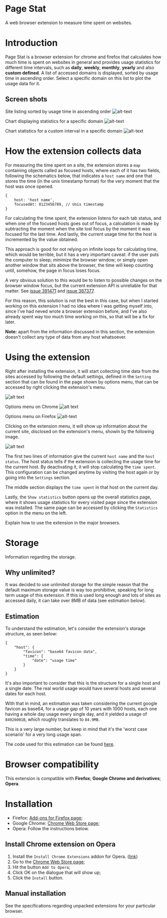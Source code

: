 # Page Stat
A web browser extension to measure time spent on websites.

# Introduction
Page Stat is a browser extension for chrome and firefox that calculates how
much time is spent on websites in general and provides usage statistics for different time intervals, such as **daily**, **weekly**, **monthly**, **yearly** and also **custom defined**. A list of accessed domains is displayed, sorted by usage time in ascending order. Select a specific domain on this list to plot the usage data for it.

## Screen shots
Site listing sorted by usage time in ascending order
![alt-text](/images/host-list.png "Site listing sorted by usage time in ascending order.")

Chart displaying statistics for a specific domain
![alt-text](/images/chart-default.png "Chart displaying statistics for a specific domain.")

Chart statistics for a custom interval in a specific domain
![alt-text](/images/chart-custom.png "Chart statistics for a custom interval in a specific domain.")


# How the extension collects data
For measuring the time spent on a site, the extension stores a `map` containing objects called as focused hosts, where each of it has two fields, following the schematics below, that indicates a `host name` and one that stores the time (in the unix timestamp format) for the very moment that the host was once opened.

```
{
	host: 'host name',
	focusedAt: 0123456789, // Unix timestamp
}
```

For calculating the time spent, the extension listens for each tab status, and when one of the focused hosts goes out of focus, a calculation is made by subtracting the moment when the site lost focus by the moment it was focused for the last time. And lastly, the current usage time for the host is incremented by the value obtained.

This approach is good for not relying on infinite loops for calculating time, which would be terrible, but it has a very important caveat: if the user puts the computer to sleep; minimize the browser window; or simply open another window that sits above the browser, the time will keep counting until, somehow, the page in focus loses focus.

A very obvious solution to this would be to listen to possible changes on the browser window focus, but the current extension API is unreliable for that matter. See [issue 391471](https://bugs.chromium.org/p/chromium/issues/detail?id=391471) and [issue 387377](https://bugs.chromium.org/p/chromium/issues/detail?id=387377).

For this reason, this solution is not the best in this case, but when I started working on this extension I had no idea where I was getting myself into, since I've had neved wrote a browser extension before, and I've also already spent way too much time working on this, so that will be a fix for later.

**Note:** apart from the information discussed in this section, the extension doesn't collect any type of data from any host whatsoever.

# Using the extension
Right after installing the extension, it will start collecting time data from the sites accessed by following the default settings, defined in the `Setting` section that can be found in the page  shown by options menu, that can be accessed by right clicking the extension's menu.

![alt text][options-page]

Options menu on Chrome
![alt text][options-menu-chrome]

Options menu on Firefox
![alt-text][options-menu-firefox]

Clicking on the extension menu, it will show up information about the current site, disclosed on the extension's menu, showin by the following image.

![alt text][menu]

The first two lines of information give the current `host name` and the `host status`. The host status tells if the extension is collecting the usage time for the current host. By deactivating it, it will stop calculating the `time spent`. This configuration can be changed anytime by visiting the host again or by going into the `Settings` section.

The middle section displays the `time spent` in that host on the current day.

Lastly, the `Show statistics` button opens up the overall statistics page, where it shows usage statistics for every visited page since the extension was installed. The same page can be accessed by clicking the `Statistics` option in the menu on the left.

Explain how to use the extension in the major browsers.

[menu]: /images/menu.png "Extension's menu."
[options-page]: /images/options.png "Options page, showing side menu."
[options-menu-chrome]: /images/right-click-menu-chrome.png "Right click menu on Chrome."
[options-menu-firefox]: /images/right-click-menu-firefox.png "Right click menu on Firefox."

# Storage
Information regarding the storage.

## Why unlimited?
It was decided to use unlimited storage for the simple reason that the default maximum storage value is way too prohibitive, speaking for long term usage of this extension. If this is used long enough and lots of sites as accessed daily, it can take over 8MB of data (see estimation below).

## Estimation
To understand the estimation, let's consider the extension's storage structure, as seen below:

```
{
    "host": {
        "favicon": "base64 favicon data",
        "time": {
            "date": "usage time"
        }
    }
}
```

It's also important to consider that this is the structure for a single host and a single date. The real world usage would have several hosts and several dates for each host.

With that in mind, an estimation was taken considering the current google favicon as base64, for a usage gap of 10 years with 1000 hosts, each one having a whole day usage every single day, and it yielded a usage of `84926001B`, which roughly translates to `84.9MB`.

This is a very large number, but keep in mind that it's the 'worst case scenario' for a very long usage span.

The code used for this estimation can be found [here](https://gist.github.com/pvpscript/37c5999a1d32927f25630f2fc907ebb0).

# Browser compatibility
This extension is compatible with **Firefox**; **Google Chrome and derivatives**; **Opera**.

# Installation
* Firefox: [Add-ons for Firefox page](https://addons.mozilla.org/en-US/firefox/addon/page-stat/);
* Google Chrome: [Chrome Web Store page](https://chrome.google.com/webstore/detail/page-stat/iifimpgnkpmahfnopiaidbohgepbeggd); 
* Opera: Follow the instructions below.

## Install Chrome extension on Opera
1. Install the `Install Chrome Extensions` addon for Opera. ([link](https://addons.opera.com/en/extensions/details/install-chrome-extensions/))
2. Go to the [Chrome Web Store page](https://chrome.google.com/webstore/detail/page-stat/iifimpgnkpmahfnopiaidbohgepbeggd); 
3. Hit the button `Add to Opera`;
4. Click OK on the dialogue that will show up;
5. Click the `Install` button.

## Manual installation
See the specifications regarding unpacked extensions for your particular browser.

